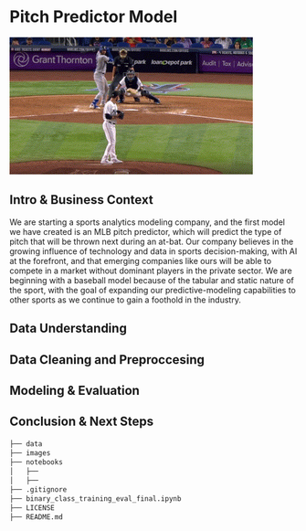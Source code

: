 # Pitch Predictor Model
![Alt text](images/floro_slider.gif)
## Intro & Business Context
We are starting a sports analytics modeling company, and the first model we have created is an MLB pitch predictor, which will predict the type of pitch that will be thrown next during an at-bat. Our company believes in the growing influence of technology and data in sports decision-making, with AI at the forefront, and that emerging companies like ours will be able to compete in a market without dominant players in the private sector. We are beginning with a baseball model because of the tabular and static nature of the sport, with the goal of expanding our predictive-modeling capabilities to other sports as we continue to gain a foothold in the industry.
## Data Understanding
## Data Cleaning and Preproccesing
## Modeling & Evaluation
## Conclusion & Next Steps








































```
├── data
├── images
├── notebooks
│   ├── 
│   ├── 
├── .gitignore
├── binary_class_training_eval_final.ipynb
├── LICENSE
├── README.md
```
